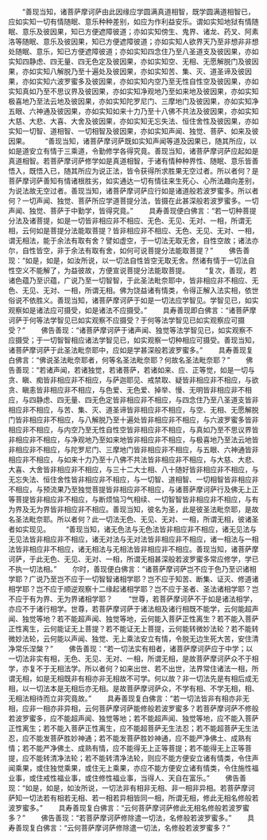 <!-- { "loadSidebar": true } -->
　　“善现当知，诸菩萨摩诃萨由此因缘应学圆满真道相智，既学圆满道相智已，应如实知一切有情随眠、意乐种种差别，如应为作利益安乐。谓如实知地狱有情随眠、意乐及彼因果，知已方便遮障彼道；亦如实知傍生、鬼界、诸龙、药叉、阿素洛等随眠、意乐及彼因果，知已方便遮障彼道；亦如实知人欲界天乃至非想非非想处随眠、意乐，知已方便遮障彼道；亦如实知四念住乃至八圣道支及彼因果，亦如实知四静虑、四无量、四无色定及彼因果，亦如实知空、无相、无愿解脱门及彼因果，亦如实知八解脱乃至十遍处及彼因果，亦如实知苦、集、灭、道圣谛及彼因果，亦如实知六波罗蜜多及彼因果，亦如实知内空乃至无性自性空及彼因果，亦如实知真如乃至不思议界及彼因果，亦如实知净观地乃至如来地及彼因果，亦如实知极喜地乃至法云地及彼因果，亦如实知陀罗尼门、三摩地门及彼因果，亦如实知净五眼、六神通及彼因果，亦如实知如来十力乃至十八佛不共法及彼因果，亦如实知大慈、大悲、大喜、大舍及彼因果，亦如实知无忘失法、恒住舍性及彼因果，亦如实知一切智、道相智、一切相智及彼因果，亦如实知声闻、独觉、菩萨、如来及彼因果。
　　“善现当知，诸菩萨摩诃萨既如实知声闻等道及因果已，随其所应，以如是道安立有情于三乘道，令勤修学各得究竟。善现当知，诸菩萨摩诃萨应起如是真道相智。若菩萨摩诃萨修学如是真道相智，于诸有情种种界性、随眠、意乐皆善悟入，既悟入已，随其所应为说正法，皆令获得所求胜果无空过者。所以者何？是菩萨摩诃萨善知有情诸根胜劣，如实通达一切有情往来生死心、心所法趣向差别，为说法故无空过者。善现当知，诸菩萨摩诃萨应行如是诸道般若波罗蜜多。所以者何？一切声闻、独觉、菩萨所应学道菩提分法，皆摄在此甚深般若波罗蜜多。一切声闻、独觉、菩萨于中勤学，皆得究竟。”
　　具寿善现便白佛言：“若一切种菩提分法及诸菩提，如是一切皆非相应非不相应、无色、无见、无对、一相，所谓无相，云何如是菩提分法能取菩提？皆非相应非不相应、无色、无见、无对、一相，谓无相法，能于余法有取有舍？譬如虚空，于一切法无取无舍，自性空故；诸法亦尔，自性皆空，非于余法有取有舍，如何可说菩提分法能取菩提？”
　　佛告善现：“如是，如是，如汝所说，以一切法自性皆空无取无舍。然诸有情于一切法自性空义不能解了，为益彼故，方便宣说菩提分法能取菩提。
　　“复次，善现，若诸色蕴乃至识蕴，广说乃至一切智智，于此圣法毗奈耶中，皆非相应非不相应、无色、无见、无对、一相，所谓无相。佛为饶益诸有情类，令得正解入法实相，依世俗说不依胜义。善现当知，诸菩萨摩诃萨于如是一切法应学智见。学智见已，如实观察如是诸法应可摄受，如是诸法不应摄受。”
　　具寿善现即白佛言：“诸菩萨摩诃萨于何等法学智见已如实观察不应摄受？于何等法学智见已如实观察应可摄受？”
　　佛告善现：“诸菩萨摩诃萨于诸声闻、独觉等法学智见已，如实观察不应摄受；于一切智智相应诸法学智见已，如实观察一切种相应可摄受。善现当知，诸菩萨摩诃萨于此圣法毗奈耶中，应如是学甚深般若波罗蜜多。”
　　具寿善现复白佛言：“佛说圣法毗奈耶者，何等名圣法毗奈耶？何故名圣法毗奈耶？”
　　佛告善现：“若诸声闻，若诸独觉，若诸菩萨，若诸如来、应、正等觉，如是一切与贪、瞋、痴皆非相应非不相应，与萨迦耶见、戒禁取、疑皆非相应非不相应，与欲贪、瞋恚皆非相应非不相应，与色爱、无色爱、掉举、慢、无明皆非相应非不相应，与四静虑、四无量、四无色定皆非相应非不相应，与四念住乃至八圣道支皆非相应非不相应，与苦、集、灭、道圣谛皆非相应非不相应，与空、无相、无愿解脱门皆非相应非不相应，与八解脱乃至十遍处皆非相应非不相应，与六波罗蜜多皆非相应非不相应，与内空乃至无性自性空皆非相应非不相应，与真如乃至不思议界皆非相应非不相应，与净观地乃至如来地皆非相应非不相应，与极喜地乃至法云地皆非相应非不相应，与陀罗尼门、三摩地门皆非相应非不相应，与五眼、六神通皆非相应非不相应，与如来十力乃至十八佛不共法皆非相应非不相应，与大慈、大悲、大喜、大舍皆非相应非不相应，与三十二大士相、八十随好皆非相应非不相应，与无忘失法、恒住舍性皆非相应非不相应，与一切智、道相智、一切相智皆非相应非不相应，与预流果乃至独觉菩提皆非相应非不相应，与诸菩萨摩诃萨行及佛无上正等菩提皆非相应非不相应，与断烦恼习气相续、一切智智皆非相应非不相应，与有为界及无为界皆非相应非不相应。善现当知，彼名为圣，此是彼圣法毗奈耶，是故名圣法毗奈耶。所以者何？此一切法无色、无见、无对、一相，所谓无相，彼诸圣者如实现见。
　　“善现当知，诸无色法与无色法皆非相应非不相应，诸无见法与无见法皆非相应非不相应，诸无对法与无对法皆非相应非不相应，诸一相法与一相法皆非相应非不相应，诸无相法与无相法皆非相应非不相应。善现当知，诸菩萨摩诃萨，于此无色、无见、无对、一相，所谓无相甚深般若波罗蜜多常应修学，学已不执一切法相。”
　　尔时，善现便白佛言：“诸菩萨摩诃萨岂不应于色乃至识诸相学耶？广说乃至岂不应于一切智智诸相学耶？岂不应于知苦、断集、证灭、修道诸相学耶？岂不应于顺逆观察十二缘起诸相学耶？岂不应于圣者、圣法诸相学耶？岂不应于有为界、无为界诸相学耶？
　　“世尊，若菩萨摩诃萨不于如是诸法相学，亦应不于诸行相学。世尊，若菩萨摩诃萨于诸法相及诸行相既不能学，云何能超声闻、独觉等地？若不能超声闻、独觉等地，云何能入菩萨正性离生？若不能入菩萨正性离生，云何能证无上菩提？若不能证无上菩提，云何能转微妙法轮？若不能转微妙法轮，云何能以声闻、独觉、无上乘法安立有情，令脱无边生死大苦，安住清净常乐涅槃？”
　　佛告善现：“若一切法实有相者，诸菩萨摩诃萨应于中学；以一切法非实有相，无色、无见、无对、一相，所谓无相，是故菩萨摩诃萨众不于相学，亦复不于无相法学。所以者何？如来出世、若不出世，法界常住诸法一相，所谓无相，如是无相既非有相亦非无相故不可学。何以故？非一切法先是有相后成无相，以一切法本是无相后亦无相。是故菩萨摩诃萨众，不学有相、不学无相，相、无相法相待而立非究竟故。”
　　具寿善现复白佛言：“若一切法皆非有相亦非无相，应非一相亦非异相，云何菩萨摩诃萨能修般若波罗蜜多？若菩萨摩诃萨不修般若波罗蜜多，应不能超声闻、独觉等地；若不能超声闻、独觉等地，应不能入菩萨正性离生；若不能入菩萨正性离生，应不能超菩萨无生法忍；若不能超菩萨无生法忍，应不能发菩萨胜妙神通；若不能发菩萨胜妙神通，应不能严净佛土、成熟有情；若不能严净佛土、成熟有情，应不能得无上正等菩提；若不能得无上正等菩提，应不能转清净法轮；若不能转清净法轮，则应不能方便安立诸有情类，令住声闻乘果，或住独觉乘果，或住无上乘果，亦应不能方便安立诸有情类，令住施性福业事，或住戒性福业事，或住修性福业事，当得人、天自在富乐。”
　　佛告善现：“如是，如是，如汝所说，一切法非有相非无相、非一相非异相。若菩萨摩诃萨知一切法若有相若无相、若一相若异相皆同一相，所谓无相，修此无相名修般若波罗蜜多。”
　　具寿善现复白佛言：“云何菩萨摩诃萨修此无相名修般若波罗蜜多？”
　　佛告善现：“若菩萨摩诃萨修除遣一切法，名修般若波罗蜜多。”
　　具寿善现复白佛言：“云何菩萨摩诃萨修除遣一切法，名修般若波罗蜜多？”
